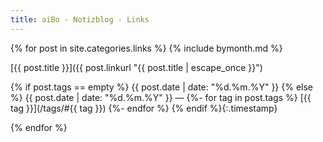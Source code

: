 ```yaml
---
title: aiBo - Notizblog - Links
---
```

{% for post in site.categories.links %}
{% include bymonth.md %}

[{{ post.title }}]({{ post.linkurl "{{ post.title | escape_once }}")

{% if post.tags == empty %}
{{ post.date | date: "%d.%m.%Y" }}
{% else %}
{{ post.date | date: "%d.%m.%Y" }}  —
{%- for tag in post.tags %}
  [{{ tag }}](/tags/#{{ tag }})
{%- endfor %}
{% endif %}{:.timestamp}

{% endfor %}
